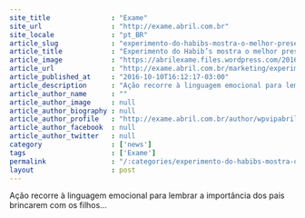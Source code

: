 ```yaml
---
site_title               : "Exame"
site_url                 : "http://exame.abril.com.br"
site_locale              : "pt_BR"
article_slug             : "experimento-do-habibs-mostra-o-melhor-presente-do-mundo"
article_title            : "Experimento do Habib’s mostra o melhor presente do mundo"
article_image            : "https://abrilexame.files.wordpress.com/2016/10/size_960_16_9_habib-s.jpg?quality=70&strip=all&w=960"
article_url              : "http://exame.abril.com.br/marketing/experimento-do-habib-s-mostra-o-melhor-presente-do-mundo/"
article_published_at     : "2016-10-10T16:12:17-03:00"
article_description      : "Ação recorre à linguagem emocional para lembrar a importância dos pais brincarem com os filhos..."
article_author_name      : ""
article_author_image     : null
article_author_biography : null
article_author_profile   : "http://exame.abril.com.br/author/wpvipabril/"
article_author_facebook  : null
article_author_twitter   : null
category                 : ['news']
tags                     : ['Exame']
permalink                : "/:categories/experimento-do-habibs-mostra-o-melhor-presente-do-mundo/"
layout                   : post
---
```


Ação recorre à linguagem emocional para lembrar a importância dos pais brincarem com os filhos...
